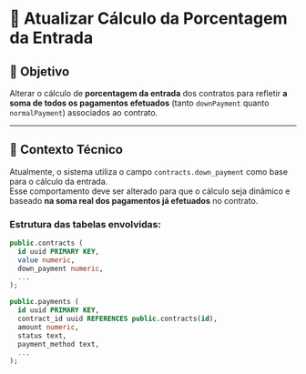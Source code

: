 # 🧮 Atualizar Cálculo da Porcentagem da Entrada

## 🎯 Objetivo
Alterar o cálculo de **porcentagem da entrada** dos contratos para refletir **a soma de todos os pagamentos efetuados** (tanto `downPayment` quanto `normalPayment`) associados ao contrato.

---

## 🧩 Contexto Técnico

Atualmente, o sistema utiliza o campo `contracts.down_payment` como base para o cálculo da entrada.  
Esse comportamento deve ser alterado para que o cálculo seja dinâmico e baseado **na soma real dos pagamentos já efetuados** no contrato.

### Estrutura das tabelas envolvidas:

```sql
public.contracts (
  id uuid PRIMARY KEY,
  value numeric,
  down_payment numeric,
  ...
);

public.payments (
  id uuid PRIMARY KEY,
  contract_id uuid REFERENCES public.contracts(id),
  amount numeric,
  status text,
  payment_method text,
  ...
);

```

